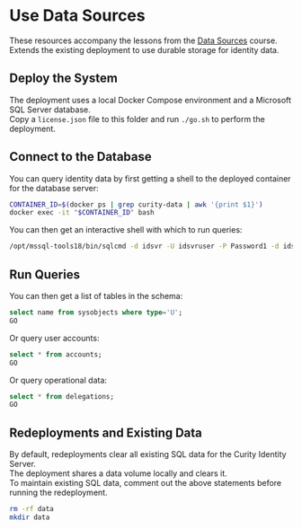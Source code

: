 # Use Data Sources

These resources accompany the lessons from the [Data Sources](https://curity.io/training/data-sources) course.\
Extends the existing deployment to use durable storage for identity data.

## Deploy the System

The deployment uses a local Docker Compose environment and a Microsoft SQL Server database.\
Copy a `license.json` file to this folder and run `./go.sh` to perform the deployment.

## Connect to the Database

You can query identity data by first getting a shell to the deployed container for the database server:

```bash
CONTAINER_ID=$(docker ps | grep curity-data | awk '{print $1}')
docker exec -it "$CONTAINER_ID" bash
```

You can then get an interactive shell with which to run queries:

```bash
/opt/mssql-tools18/bin/sqlcmd -d idsvr -U idsvruser -P Password1 -d idsvr -C
```

## Run Queries

You can then get a list of tables in the schema:

```sql
select name from sysobjects where type='U';
GO
```

Or query user accounts:

```sql
select * from accounts;
GO
```

Or query operational data:

```sql
select * from delegations;
GO
```

## Redeployments and Existing Data

By default, redeployments clear all existing SQL data for the Curity Identity Server.\
The deployment shares a data volume locally and clears it.\
To maintain existing SQL data, comment out the above statements before running the redeployment.

```bash
rm -rf data
mkdir data
```
